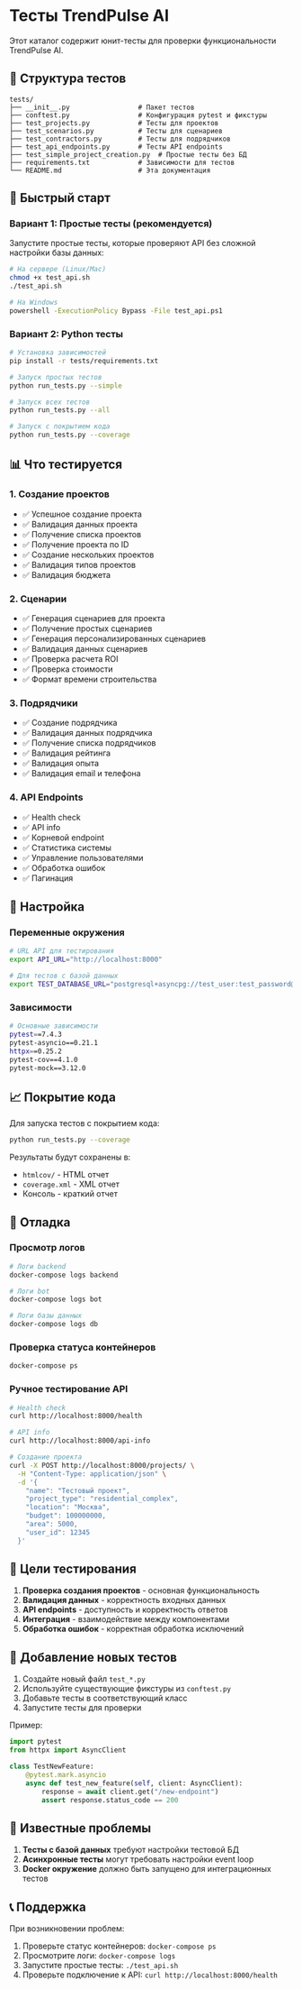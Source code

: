 # Тесты TrendPulse AI

Этот каталог содержит юнит-тесты для проверки функциональности TrendPulse AI.

## 📁 Структура тестов

```
tests/
├── __init__.py                 # Пакет тестов
├── conftest.py                 # Конфигурация pytest и фикстуры
├── test_projects.py            # Тесты для проектов
├── test_scenarios.py           # Тесты для сценариев
├── test_contractors.py         # Тесты для подрядчиков
├── test_api_endpoints.py       # Тесты API endpoints
├── test_simple_project_creation.py  # Простые тесты без БД
├── requirements.txt            # Зависимости для тестов
└── README.md                   # Эта документация
```

## 🚀 Быстрый старт

### Вариант 1: Простые тесты (рекомендуется)

Запустите простые тесты, которые проверяют API без сложной настройки базы данных:

```bash
# На сервере (Linux/Mac)
chmod +x test_api.sh
./test_api.sh

# На Windows
powershell -ExecutionPolicy Bypass -File test_api.ps1
```

### Вариант 2: Python тесты

```bash
# Установка зависимостей
pip install -r tests/requirements.txt

# Запуск простых тестов
python run_tests.py --simple

# Запуск всех тестов
python run_tests.py --all

# Запуск с покрытием кода
python run_tests.py --coverage
```

## 📊 Что тестируется

### 1. Создание проектов
- ✅ Успешное создание проекта
- ✅ Валидация данных проекта
- ✅ Получение списка проектов
- ✅ Получение проекта по ID
- ✅ Создание нескольких проектов
- ✅ Валидация типов проектов
- ✅ Валидация бюджета

### 2. Сценарии
- ✅ Генерация сценариев для проекта
- ✅ Получение простых сценариев
- ✅ Генерация персонализированных сценариев
- ✅ Валидация данных сценариев
- ✅ Проверка расчета ROI
- ✅ Проверка стоимости
- ✅ Формат времени строительства

### 3. Подрядчики
- ✅ Создание подрядчика
- ✅ Валидация данных подрядчика
- ✅ Получение списка подрядчиков
- ✅ Валидация рейтинга
- ✅ Валидация опыта
- ✅ Валидация email и телефона

### 4. API Endpoints
- ✅ Health check
- ✅ API info
- ✅ Корневой endpoint
- ✅ Статистика системы
- ✅ Управление пользователями
- ✅ Обработка ошибок
- ✅ Пагинация

## 🔧 Настройка

### Переменные окружения

```bash
# URL API для тестирования
export API_URL="http://localhost:8000"

# Для тестов с базой данных
export TEST_DATABASE_URL="postgresql+asyncpg://test_user:test_password@localhost:5432/test_trendpulse"
```

### Зависимости

```bash
# Основные зависимости
pytest==7.4.3
pytest-asyncio==0.21.1
httpx==0.25.2
pytest-cov==4.1.0
pytest-mock==3.12.0
```

## 📈 Покрытие кода

Для запуска тестов с покрытием кода:

```bash
python run_tests.py --coverage
```

Результаты будут сохранены в:
- `htmlcov/` - HTML отчет
- `coverage.xml` - XML отчет
- Консоль - краткий отчет

## 🐛 Отладка

### Просмотр логов

```bash
# Логи backend
docker-compose logs backend

# Логи bot
docker-compose logs bot

# Логи базы данных
docker-compose logs db
```

### Проверка статуса контейнеров

```bash
docker-compose ps
```

### Ручное тестирование API

```bash
# Health check
curl http://localhost:8000/health

# API info
curl http://localhost:8000/api-info

# Создание проекта
curl -X POST http://localhost:8000/projects/ \
  -H "Content-Type: application/json" \
  -d '{
    "name": "Тестовый проект",
    "project_type": "residential_complex",
    "location": "Москва",
    "budget": 100000000,
    "area": 5000,
    "user_id": 12345
  }'
```

## 🎯 Цели тестирования

1. **Проверка создания проектов** - основная функциональность
2. **Валидация данных** - корректность входных данных
3. **API endpoints** - доступность и корректность ответов
4. **Интеграция** - взаимодействие между компонентами
5. **Обработка ошибок** - корректная обработка исключений

## 📝 Добавление новых тестов

1. Создайте новый файл `test_*.py`
2. Используйте существующие фикстуры из `conftest.py`
3. Добавьте тесты в соответствующий класс
4. Запустите тесты для проверки

Пример:

```python
import pytest
from httpx import AsyncClient

class TestNewFeature:
    @pytest.mark.asyncio
    async def test_new_feature(self, client: AsyncClient):
        response = await client.get("/new-endpoint")
        assert response.status_code == 200
```

## 🚨 Известные проблемы

1. **Тесты с базой данных** требуют настройки тестовой БД
2. **Асинхронные тесты** могут требовать настройки event loop
3. **Docker окружение** должно быть запущено для интеграционных тестов

## 📞 Поддержка

При возникновении проблем:

1. Проверьте статус контейнеров: `docker-compose ps`
2. Просмотрите логи: `docker-compose logs`
3. Запустите простые тесты: `./test_api.sh`
4. Проверьте подключение к API: `curl http://localhost:8000/health` 